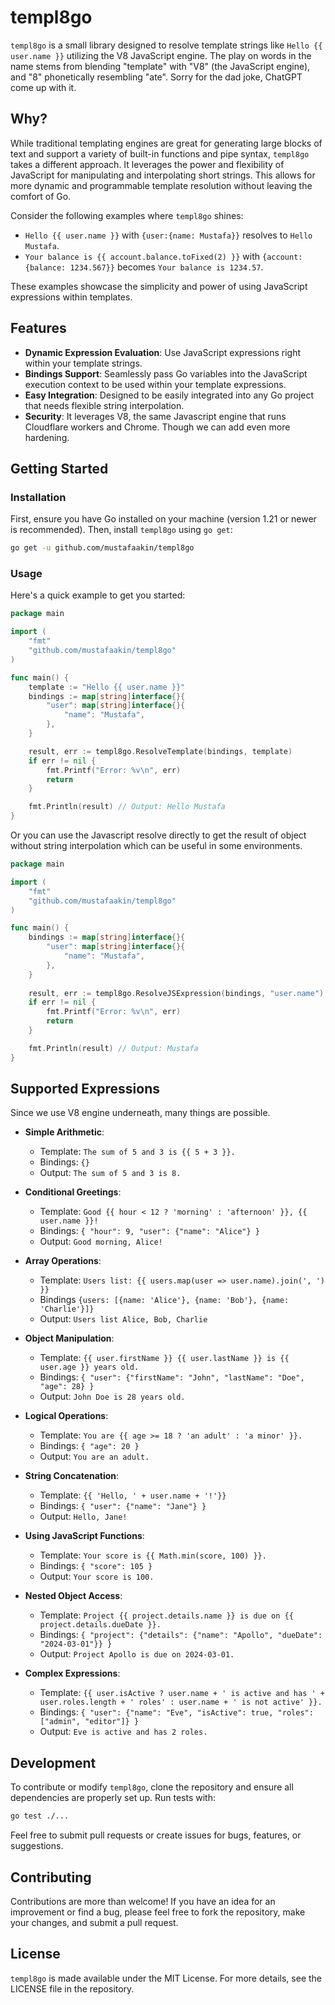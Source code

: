 # templ8go

`templ8go` is a small library designed to resolve template strings like `Hello {{ user.name }}` utilizing the V8 
JavaScript engine. The play on words in the name stems from blending "template" with "V8" (the JavaScript engine),
and "8" phonetically resembling "ate". Sorry for the dad joke, ChatGPT come up with it.

## Why?

While traditional templating engines are great for generating large blocks of text and support a variety of built-in 
functions and pipe syntax, `templ8go` takes a different approach. It leverages the power and flexibility of JavaScript
for manipulating and interpolating short strings. This allows for more dynamic and programmable template resolution
without leaving the comfort of Go.

Consider the following examples where `templ8go` shines:

- `Hello {{ user.name }}` with `{user:{name: Mustafa}}` resolves to `Hello Mustafa`.
- `Your balance is {{ account.balance.toFixed(2) }}` with `{account:{balance: 1234.567}}` becomes `Your balance is 1234.57`.

These examples showcase the simplicity and power of using JavaScript expressions within templates.

## Features

- **Dynamic Expression Evaluation**: Use JavaScript expressions right within your template strings.
- **Bindings Support**: Seamlessly pass Go variables into the JavaScript execution context to be used within your template expressions.
- **Easy Integration**: Designed to be easily integrated into any Go project that needs flexible string interpolation.
- **Security**: It leverages V8, the same Javascript engine that runs Cloudflare workers and Chrome. Though we can add even more hardening.

## Getting Started

### Installation

First, ensure you have Go installed on your machine (version 1.21 or newer is recommended). Then, install `templ8go` using `go get`:

```sh
go get -u github.com/mustafaakin/templ8go
```

### Usage

Here's a quick example to get you started:

```go
package main

import (
    "fmt"
    "github.com/mustafaakin/templ8go"
)

func main() {
    template := "Hello {{ user.name }}"
    bindings := map[string]interface{}{
        "user": map[string]interface{}{
            "name": "Mustafa",
        },
    }

    result, err := templ8go.ResolveTemplate(bindings, template)
    if err != nil {
        fmt.Printf("Error: %v\n", err)
        return
    }

    fmt.Println(result) // Output: Hello Mustafa
}
```

Or you can use the Javascript resolve directly to get the result of object without string interpolation which 
can be useful in some environments.

```go
package main

import (
    "fmt"
    "github.com/mustafaakin/templ8go"
)

func main() {
    bindings := map[string]interface{}{
        "user": map[string]interface{}{
            "name": "Mustafa",
        },
    }
	
    result, err := templ8go.ResolveJSExpression(bindings, "user.name")
    if err != nil {
        fmt.Printf("Error: %v\n", err)
        return
    }

    fmt.Println(result) // Output: Mustafa
}
```

## Supported Expressions

Since we use V8 engine underneath, many things are possible.

- **Simple Arithmetic**:
    - Template: `The sum of 5 and 3 is {{ 5 + 3 }}.`
    - Bindings: `{}`
    - Output: `The sum of 5 and 3 is 8.`

- **Conditional Greetings**:
    - Template: `Good {{ hour < 12 ? 'morning' : 'afternoon' }}, {{ user.name }}!`
    - Bindings: `{ "hour": 9, "user": {"name": "Alice"} }`
    - Output: `Good morning, Alice!`

- **Array Operations**:
    - Template: `Users list: {{ users.map(user => user.name).join(', ') }}`
    - Bindings `{users: [{name: 'Alice'}, {name: 'Bob'}, {name: 'Charlie'}]}`
    - Output: `Users list Alice, Bob, Charlie`

- **Object Manipulation**:
    - Template: `{{ user.firstName }} {{ user.lastName }} is {{ user.age }} years old.`
    - Bindings: `{ "user": {"firstName": "John", "lastName": "Doe", "age": 28} }`
    - Output: `John Doe is 28 years old.`

- **Logical Operations**:
    - Template: `You are {{ age >= 18 ? 'an adult' : 'a minor' }}.`
    - Bindings: `{ "age": 20 }`
    - Output: `You are an adult.`

- **String Concatenation**:
    - Template: `{{ 'Hello, ' + user.name + '!'}}`
    - Bindings: `{ "user": {"name": "Jane"} }`
    - Output: `Hello, Jane!`

- **Using JavaScript Functions**:
    - Template: `Your score is {{ Math.min(score, 100) }}.`
    - Bindings: `{ "score": 105 }`
    - Output: `Your score is 100.`

- **Nested Object Access**:
    - Template: `Project {{ project.details.name }} is due on {{ project.details.dueDate }}.`
    - Bindings: `{ "project": {"details": {"name": "Apollo", "dueDate": "2024-03-01"}} }`
    - Output: `Project Apollo is due on 2024-03-01.`

- **Complex Expressions**:
    - Template: `{{ user.isActive ? user.name + ' is active and has ' + user.roles.length + ' roles' : user.name + ' is not active' }}.`
    - Bindings: `{ "user": {"name": "Eve", "isActive": true, "roles": ["admin", "editor"]} }`
    - Output: `Eve is active and has 2 roles.`


## Development

To contribute or modify `templ8go`, clone the repository and ensure all dependencies are properly set up. Run tests with:

```sh
go test ./...
```

Feel free to submit pull requests or create issues for bugs, features, or suggestions.

## Contributing

Contributions are more than welcome! If you have an idea for an improvement or find a bug, please feel free 
to fork the repository, make your changes, and submit a pull request.

## License

`templ8go` is made available under the MIT License. For more details, see the LICENSE file in the repository.

